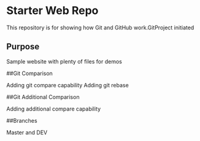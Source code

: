 # Starter Web Repo

This repository is for showing how Git and GitHub work.GitProject initiated

## Purpose

Sample website with plenty of files for demos

##Git Comparison

Adding git compare capability
Adding git rebase

##Git Additional Comparison

Adding additional compare capability

##Branches

Master and DEV